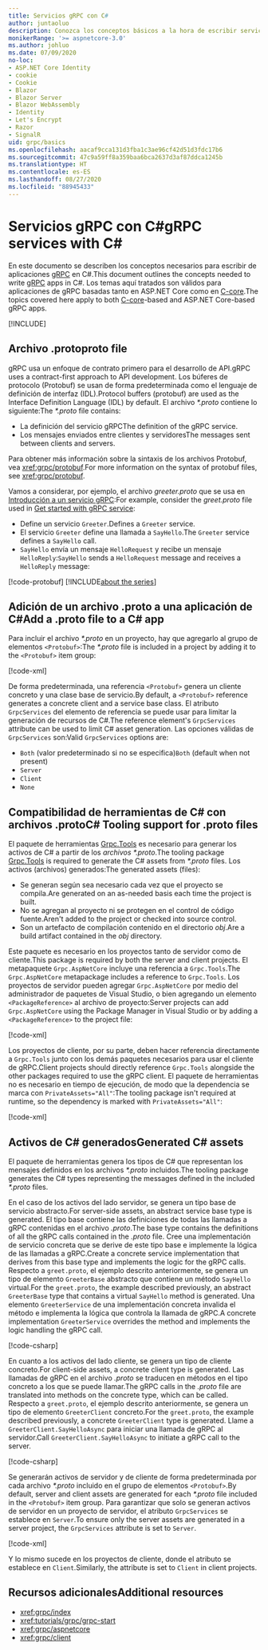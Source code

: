 ```yaml
---
title: Servicios gRPC con C#
author: juntaoluo
description: Conozca los conceptos básicos a la hora de escribir servicios gRPC con C#.
monikerRange: '>= aspnetcore-3.0'
ms.author: johluo
ms.date: 07/09/2020
no-loc:
- ASP.NET Core Identity
- cookie
- Cookie
- Blazor
- Blazor Server
- Blazor WebAssembly
- Identity
- Let's Encrypt
- Razor
- SignalR
uid: grpc/basics
ms.openlocfilehash: aacaf9cca131d3fba1c3ae96cf42d51d3fdc17b6
ms.sourcegitcommit: 47c9a59ff8a359baa6bca2637d3af87ddca1245b
ms.translationtype: HT
ms.contentlocale: es-ES
ms.lasthandoff: 08/27/2020
ms.locfileid: "88945433"
---
```

# <a name="grpc-services-with-c"></a><span data-ttu-id="e3722-103">Servicios gRPC con C\#</span><span class="sxs-lookup"><span data-stu-id="e3722-103">gRPC services with C\#</span></span>

<span data-ttu-id="e3722-104">En este documento se describen los conceptos necesarios para escribir de aplicaciones [gRPC](https://grpc.io/docs/guides/) en C#.</span><span class="sxs-lookup"><span data-stu-id="e3722-104">This document outlines the concepts needed to write [gRPC](https://grpc.io/docs/guides/) apps in C#.</span></span> <span data-ttu-id="e3722-105">Los temas aquí tratados son válidos para aplicaciones de gRPC basadas tanto en ASP.NET Core como en [C-core](https://grpc.io/blog/grpc-stacks).</span><span class="sxs-lookup"><span data-stu-id="e3722-105">The topics covered here apply to both [C-core](https://grpc.io/blog/grpc-stacks)-based and ASP.NET Core-based gRPC apps.</span></span>

[!INCLUDE[](~/includes/gRPCazure.md)]

## <a name="proto-file"></a><span data-ttu-id="e3722-106">Archivo .proto</span><span class="sxs-lookup"><span data-stu-id="e3722-106">proto file</span></span>

<span data-ttu-id="e3722-107">gRPC usa un enfoque de contrato primero para el desarrollo de API.</span><span class="sxs-lookup"><span data-stu-id="e3722-107">gRPC uses a contract-first approach to API development.</span></span> <span data-ttu-id="e3722-108">Los búferes de protocolo (Protobuf) se usan de forma predeterminada como el lenguaje de definición de interfaz (IDL).</span><span class="sxs-lookup"><span data-stu-id="e3722-108">Protocol buffers (protobuf) are used as the Interface Definition Language (IDL) by default.</span></span> <span data-ttu-id="e3722-109">El archivo *\*.proto* contiene lo siguiente:</span><span class="sxs-lookup"><span data-stu-id="e3722-109">The *\*.proto* file contains:</span></span>

* <span data-ttu-id="e3722-110">La definición del servicio gRPC</span><span class="sxs-lookup"><span data-stu-id="e3722-110">The definition of the gRPC service.</span></span>
* <span data-ttu-id="e3722-111">Los mensajes enviados entre clientes y servidores</span><span class="sxs-lookup"><span data-stu-id="e3722-111">The messages sent between clients and servers.</span></span>

<span data-ttu-id="e3722-112">Para obtener más información sobre la sintaxis de los archivos Protobuf, vea <xref:grpc/protobuf>.</span><span class="sxs-lookup"><span data-stu-id="e3722-112">For more information on the syntax of protobuf files, see <xref:grpc/protobuf>.</span></span>

<span data-ttu-id="e3722-113">Vamos a considerar, por ejemplo, el archivo *greeter.proto* que se usa en [Introducción a un servicio gRPC](xref:tutorials/grpc/grpc-start):</span><span class="sxs-lookup"><span data-stu-id="e3722-113">For example, consider the *greet.proto* file used in [Get started with gRPC service](xref:tutorials/grpc/grpc-start):</span></span>

* <span data-ttu-id="e3722-114">Define un servicio `Greeter`.</span><span class="sxs-lookup"><span data-stu-id="e3722-114">Defines a `Greeter` service.</span></span>
* <span data-ttu-id="e3722-115">El servicio `Greeter` define una llamada a `SayHello`.</span><span class="sxs-lookup"><span data-stu-id="e3722-115">The `Greeter` service defines a `SayHello` call.</span></span>
* <span data-ttu-id="e3722-116">`SayHello` envía un mensaje `HelloRequest` y recibe un mensaje `HelloReply`:</span><span class="sxs-lookup"><span data-stu-id="e3722-116">`SayHello` sends a `HelloRequest` message and receives a `HelloReply` message:</span></span>

[!code-protobuf[](~/tutorials/grpc/grpc-start/sample/GrpcGreeter/Protos/greet.proto)]
[!INCLUDE[about the series](~/includes/code-comments-loc.md)]

## <a name="add-a-proto-file-to-a-c-app"></a><span data-ttu-id="e3722-117">Adición de un archivo .proto a una aplicación de C\#</span><span class="sxs-lookup"><span data-stu-id="e3722-117">Add a .proto file to a C\# app</span></span>

<span data-ttu-id="e3722-118">Para incluir el archivo *\*.proto* en un proyecto, hay que agregarlo al grupo de elementos `<Protobuf>`:</span><span class="sxs-lookup"><span data-stu-id="e3722-118">The *\*.proto* file is included in a project by adding it to the `<Protobuf>` item group:</span></span>

[!code-xml[](~/tutorials/grpc/grpc-start/sample/GrpcGreeter/GrpcGreeter.csproj?highlight=2&range=7-9)]

<span data-ttu-id="e3722-119">De forma predeterminada, una referencia `<Protobuf>` genera un cliente concreto y una clase base de servicio.</span><span class="sxs-lookup"><span data-stu-id="e3722-119">By default, a `<Protobuf>` reference generates a concrete client and a service base class.</span></span> <span data-ttu-id="e3722-120">El atributo `GrpcServices` del elemento de referencia se puede usar para limitar la generación de recursos de C#.</span><span class="sxs-lookup"><span data-stu-id="e3722-120">The reference element's `GrpcServices` attribute can be used to limit C# asset generation.</span></span> <span data-ttu-id="e3722-121">Las opciones válidas de `GrpcServices` son:</span><span class="sxs-lookup"><span data-stu-id="e3722-121">Valid `GrpcServices` options are:</span></span>

* <span data-ttu-id="e3722-122">`Both` (valor predeterminado si no se especifica)</span><span class="sxs-lookup"><span data-stu-id="e3722-122">`Both` (default when not present)</span></span>
* `Server`
* `Client`
* `None`

## <a name="c-tooling-support-for-proto-files"></a><span data-ttu-id="e3722-123">Compatibilidad de herramientas de C# con archivos .proto</span><span class="sxs-lookup"><span data-stu-id="e3722-123">C# Tooling support for .proto files</span></span>

<span data-ttu-id="e3722-124">El paquete de herramientas [Grpc.Tools](https://www.nuget.org/packages/Grpc.Tools/) es necesario para generar los activos de C# a partir de los *archivos \*.proto*.</span><span class="sxs-lookup"><span data-stu-id="e3722-124">The tooling package [Grpc.Tools](https://www.nuget.org/packages/Grpc.Tools/) is required to generate the C# assets from *\*.proto* files.</span></span> <span data-ttu-id="e3722-125">Los activos (archivos) generados:</span><span class="sxs-lookup"><span data-stu-id="e3722-125">The generated assets (files):</span></span>

* <span data-ttu-id="e3722-126">Se generan según sea necesario cada vez que el proyecto se compila.</span><span class="sxs-lookup"><span data-stu-id="e3722-126">Are generated on an as-needed basis each time the project is built.</span></span>
* <span data-ttu-id="e3722-127">No se agregan al proyecto ni se protegen en el control de código fuente.</span><span class="sxs-lookup"><span data-stu-id="e3722-127">Aren't added to the project or checked into source control.</span></span>
* <span data-ttu-id="e3722-128">Son un artefacto de compilación contenido en el directorio *obj*.</span><span class="sxs-lookup"><span data-stu-id="e3722-128">Are a build artifact contained in the *obj* directory.</span></span>

<span data-ttu-id="e3722-129">Este paquete es necesario en los proyectos tanto de servidor como de cliente.</span><span class="sxs-lookup"><span data-stu-id="e3722-129">This package is required by both the server and client projects.</span></span> <span data-ttu-id="e3722-130">El metapaquete `Grpc.AspNetCore` incluye una referencia a `Grpc.Tools`.</span><span class="sxs-lookup"><span data-stu-id="e3722-130">The `Grpc.AspNetCore` metapackage includes a reference to `Grpc.Tools`.</span></span> <span data-ttu-id="e3722-131">Los proyectos de servidor pueden agregar `Grpc.AspNetCore` por medio del administrador de paquetes de Visual Studio, o bien agregando un elemento `<PackageReference>` al archivo de proyecto:</span><span class="sxs-lookup"><span data-stu-id="e3722-131">Server projects can add `Grpc.AspNetCore` using the Package Manager in Visual Studio or by adding a `<PackageReference>` to the project file:</span></span>

[!code-xml[](~/tutorials/grpc/grpc-start/sample/GrpcGreeter/GrpcGreeter.csproj?highlight=1&range=12)]

<span data-ttu-id="e3722-132">Los proyectos de cliente, por su parte, deben hacer referencia directamente a `Grpc.Tools` junto con los demás paquetes necesarios para usar el cliente de gRPC.</span><span class="sxs-lookup"><span data-stu-id="e3722-132">Client projects should directly reference `Grpc.Tools` alongside the other packages required to use the gRPC client.</span></span> <span data-ttu-id="e3722-133">El paquete de herramientas no es necesario en tiempo de ejecución, de modo que la dependencia se marca con `PrivateAssets="All"`:</span><span class="sxs-lookup"><span data-stu-id="e3722-133">The tooling package isn't required at runtime, so the dependency is marked with `PrivateAssets="All"`:</span></span>

[!code-xml[](~/tutorials/grpc/grpc-start/sample/GrpcGreeterClient/GrpcGreeterClient.csproj?highlight=3&range=9-11)]

## <a name="generated-c-assets"></a><span data-ttu-id="e3722-134">Activos de C# generados</span><span class="sxs-lookup"><span data-stu-id="e3722-134">Generated C# assets</span></span>

<span data-ttu-id="e3722-135">El paquete de herramientas genera los tipos de C# que representan los mensajes definidos en los archivos *\*.proto* incluidos.</span><span class="sxs-lookup"><span data-stu-id="e3722-135">The tooling package generates the C# types representing the messages defined in the included *\*.proto* files.</span></span>

<span data-ttu-id="e3722-136">En el caso de los activos del lado servidor, se genera un tipo base de servicio abstracto.</span><span class="sxs-lookup"><span data-stu-id="e3722-136">For server-side assets, an abstract service base type is generated.</span></span> <span data-ttu-id="e3722-137">El tipo base contiene las definiciones de todas las llamadas a gRPC contenidas en el archivo *.proto*.</span><span class="sxs-lookup"><span data-stu-id="e3722-137">The base type contains the definitions of all the gRPC calls contained in the *.proto* file.</span></span> <span data-ttu-id="e3722-138">Cree una implementación de servicio concreta que se derive de este tipo base e implemente la lógica de las llamadas a gRPC.</span><span class="sxs-lookup"><span data-stu-id="e3722-138">Create a concrete service implementation that derives from this base type and implements the logic for the gRPC calls.</span></span> <span data-ttu-id="e3722-139">Respecto a `greet.proto`, el ejemplo descrito anteriormente, se genera un tipo de elemento `GreeterBase` abstracto que contiene un método `SayHello` virtual.</span><span class="sxs-lookup"><span data-stu-id="e3722-139">For the `greet.proto`, the example described previously, an abstract `GreeterBase` type that contains a virtual `SayHello` method is generated.</span></span> <span data-ttu-id="e3722-140">Una elemento `GreeterService` de una implementación concreta invalida el método e implementa la lógica que controla la llamada de gRPC.</span><span class="sxs-lookup"><span data-stu-id="e3722-140">A concrete implementation `GreeterService` overrides the method and implements the logic handling the gRPC call.</span></span>

[!code-csharp[](~/tutorials/grpc/grpc-start/sample/GrpcGreeter/Services/GreeterService.cs?name=snippet)]

<span data-ttu-id="e3722-141">En cuanto a los activos del lado cliente, se genera un tipo de cliente concreto.</span><span class="sxs-lookup"><span data-stu-id="e3722-141">For client-side assets, a concrete client type is generated.</span></span> <span data-ttu-id="e3722-142">Las llamadas de gRPC en el archivo *.proto* se traducen en métodos en el tipo concreto a los que se puede llamar.</span><span class="sxs-lookup"><span data-stu-id="e3722-142">The gRPC calls in the *.proto* file are translated into methods on the concrete type, which can be called.</span></span> <span data-ttu-id="e3722-143">Respecto a `greet.proto`, el ejemplo descrito anteriormente, se genera un tipo de elemento `GreeterClient` concreto.</span><span class="sxs-lookup"><span data-stu-id="e3722-143">For the `greet.proto`, the example described previously, a concrete `GreeterClient` type is generated.</span></span> <span data-ttu-id="e3722-144">Llame a `GreeterClient.SayHelloAsync` para iniciar una llamada de gRPC al servidor.</span><span class="sxs-lookup"><span data-stu-id="e3722-144">Call `GreeterClient.SayHelloAsync` to initiate a gRPC call to the server.</span></span>

[!code-csharp[](~/tutorials/grpc/grpc-start/sample/GrpcGreeterClient/Program.cs?name=snippet)]

<span data-ttu-id="e3722-145">Se generarán activos de servidor y de cliente de forma predeterminada por cada archivo *\*.proto* incluido en el grupo de elementos `<Protobuf>`.</span><span class="sxs-lookup"><span data-stu-id="e3722-145">By default, server and client assets are generated for each *\*.proto* file included in the `<Protobuf>` item group.</span></span> <span data-ttu-id="e3722-146">Para garantizar que solo se generan activos de servidor en un proyecto de servidor, el atributo `GrpcServices` se establece en `Server`.</span><span class="sxs-lookup"><span data-stu-id="e3722-146">To ensure only the server assets are generated in a server project, the `GrpcServices` attribute is set to `Server`.</span></span>

[!code-xml[](~/tutorials/grpc/grpc-start/sample/GrpcGreeter/GrpcGreeter.csproj?highlight=2&range=7-9)]

<span data-ttu-id="e3722-147">Y lo mismo sucede en los proyectos de cliente, donde el atributo se establece en `Client`.</span><span class="sxs-lookup"><span data-stu-id="e3722-147">Similarly, the attribute is set to `Client` in client projects.</span></span>

## <a name="additional-resources"></a><span data-ttu-id="e3722-148">Recursos adicionales</span><span class="sxs-lookup"><span data-stu-id="e3722-148">Additional resources</span></span>

* <xref:grpc/index>
* <xref:tutorials/grpc/grpc-start>
* <xref:grpc/aspnetcore>
* <xref:grpc/client>
